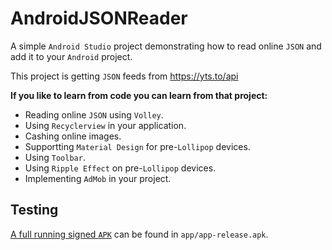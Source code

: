 # AndroidJSONReader
A simple ```Android Studio``` project demonstrating how to read online ```JSON``` and add it to your ```Android``` project.

This project is getting ```JSON``` feeds from https://yts.to/api

<b>If you like to learn from code you can learn from that project:</b>
* Reading online ```JSON``` using ```Volley```.
* Using ```Recyclerview``` in your application.
* Cashing online images.
* Supportting ```Material Design``` for pre-```Lollipop``` devices.
* Using ```Toolbar```.
* Using ```Ripple Effect``` on pre-```Lollipop``` devices.
* Implementing ```AdMob``` in your project.

## Testing
[A full running signed ```APK```](app/app-release.apk) can be found in ```app/app-release.apk```.
